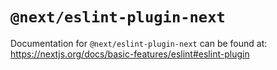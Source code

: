 # `@next/eslint-plugin-next`

Documentation for `@next/eslint-plugin-next` can be found at:
https://nextjs.org/docs/basic-features/eslint#eslint-plugin
